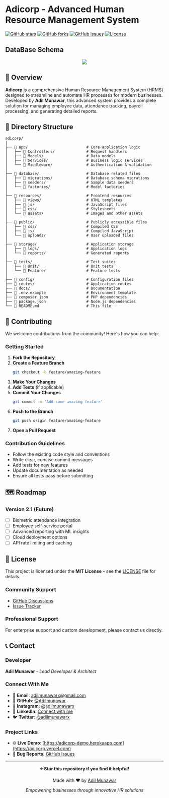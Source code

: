 #  Adicorp - Advanced Human Resource Management System

[![GitHub stars](https://img.shields.io/github/stars/Adilmunawar/adicorp.svg)](https://github.com/Adilmunawar/adicorp/stargazers)
[![GitHub forks](https://img.shields.io/github/forks/Adilmunawar/adicorp.svg)](https://github.com/Adilmunawar/adicorp/network)
[![GitHub issues](https://img.shields.io/github/issues/Adilmunawar/adicorp.svg)](https://github.com/Adilmunawar/adicorp/issues)
[![License](https://img.shields.io/github/license/Adilmunawar/adicorp.svg)](https://github.com/Adilmunawar/adicorp/blob/main/LICENSE)

## DataBase Schema
<p align="center">
  <img src="https://github.com/Adilmunawar/adicorp/blob/main/public/supabase-schema-umybjmuzbxfxdtbumgma.svg">
</p>

## 🌟 Overview

**Adicorp** is a comprehensive Human Resource Management System (HRMS) designed to streamline and automate HR processes for modern businesses. Developed by **Adil Munawar**, this advanced system provides a complete solution for managing employee data, attendance tracking, payroll processing, and generating detailed reports.

## 📁 Directory Structure

```
adicorp/
│
├── 📂 app/                          # Core application logic
│   ├── 📂 Controllers/              # Request handlers
│   ├── 📂 Models/                   # Data models
│   ├── 📂 Services/                 # Business logic services
│   └── 📂 Middleware/               # Authentication & validation
│
├── 📂 database/                     # Database related files
│   ├── 📂 migrations/               # Database schema migrations
│   ├── 📂 seeders/                  # Sample data seeders
│   └── 📂 factories/                # Model factories
│
├── 📂 resources/                    # Frontend resources
│   ├── 📂 views/                    # HTML templates
│   ├── 📂 js/                       # JavaScript files
│   ├── 📂 css/                      # Stylesheets
│   └── 📂 assets/                   # Images and other assets
│
├── 📂 public/                       # Publicly accessible files
│   ├── 📂 css/                      # Compiled CSS
│   ├── 📂 js/                       # Compiled JavaScript
│   └── 📂 uploads/                  # User uploaded files
│
├── 📂 storage/                      # Application storage
│   ├── 📂 logs/                     # Application logs
│   └── 📂 reports/                  # Generated reports
│
├── 📂 tests/                        # Test suites
│   ├── 📂 Unit/                     # Unit tests
│   └── 📂 Feature/                  # Feature tests
│
├── 📂 config/                       # Configuration files
├── 📂 routes/                       # Application routes
├── 📂 docs/                         # Documentation
├── 📄 .env.example                  # Environment template
├── 📄 composer.json                 # PHP dependencies
├── 📄 package.json                  # Node.js dependencies
└── 📄 README.md                     # This file
```

## 🤝 Contributing

We welcome contributions from the community! Here's how you can help:

### **Getting Started**
1. **Fork the Repository**
2. **Create a Feature Branch**
   ```bash
   git checkout -b feature/amazing-feature
   ```
3. **Make Your Changes**
4. **Add Tests** (if applicable)
5. **Commit Your Changes**
   ```bash
   git commit -m 'Add some amazing feature'
   ```
6. **Push to the Branch**
   ```bash
   git push origin feature/amazing-feature
   ```
7. **Open a Pull Request**

### **Contribution Guidelines**
- Follow the existing code style and conventions
- Write clear, concise commit messages
- Add tests for new features
- Update documentation as needed
- Ensure all tests pass before submitting

## 🗺️ Roadmap

### **Version 2.1 (Future)**
- [ ] Biometric attendance integration
- [ ] Employee self-service portal
- [ ] Advanced reporting with ML insights
- [ ] Cloud deployment options
- [ ] API rate limiting and caching

## 📄 License

This project is licensed under the **MIT License** - see the [LICENSE](LICENSE) file for details.

### **Community Support**
- [GitHub Discussions](https://github.com/Adilmunawar/adicorp/discussions)
- [Issue Tracker](https://github.com/Adilmunawar/adicorp/issues)

### **Professional Support**
For enterprise support and custom development, please contact us directly.

## 📞 Contact

### **Developer**
**Adil Munawar** - *Lead Developer & Architect*

### **Connect With Me**
- 📧 **Email**: [adilmunawarx@gmail.com](mailto:adilmunawarx@gmail.com)
- 🐙 **GitHub**: [@Adilmunawar](https://github.com/Adilmunawar)
- 📸 **Instagram**: [@adilmunawarx](https://instagram.com/adilmunawarx)
- 💼 **LinkedIn**: [Connect with me](https://linkedin.com/in/adilmunawar)
- 🐦 **Twitter**: [@adilmunawarx](https://twitter.com/adilmunawarx)

### **Project Links**
- 🌐 **Live Demo**: [https://adicorp-demo.herokuapp.com](https://adicorp.vercel.com)
- 🐛 **Bug Reports**: [GitHub Issues](https://github.com/Adilmunawar/adicorp/issues)

---

<div align="center">

**⭐ Star this repository if you find it helpful!**

Made with ❤️ by [Adil Munawar](https://github.com/Adilmunawar)

*Empowering businesses through innovative HR solutions*

</div>
